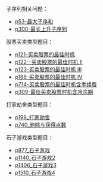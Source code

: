子序列相关问题：
- [p53-最大子序和](../problem/p53-maximum-subarray.md)
- [p300-最长上升子序列](../problem/p300-longest-increasing-subsequence.md)


股票买卖类型题目：
- [p121-买卖股票的最佳时机](../problem/p121-best-time-to-buy-and-sell-stock.md)
- [p122--买卖股票的最佳时机 II](../problem/p122-best-time-to-buy-and-sell-stock-ii.md)
- [p123-买卖股票的最佳时机 III](../problem/p123-best-time-to-buy-and-sell-stock-iii.md)
- [p188-买卖股票的最佳时机 IV](../problem/p188-best-time-to-buy-and-sell-stock-iv.md)
- [p714-买卖股票的最佳时机含手续费](../problem/p714-best-time-to-buy-and-sell-stock-with-transaction-fee.md)
- [p309-最佳买卖股票时机含冷冻期](../problem/p309_best-time-to-buy-and-sell-stock-with-cooldown.md)


打家劫舍类型题目：
- [p198_打家劫舍](../problem/p198-house-robber.md)
- [p740_删除与获得点数](../problem/p740_删除与获得点数.md)

石子游戏类型题目：

- [p877_石子游戏](../problem/p877_石子游戏.md)
- [p1140_石子游戏2](../problem/p1140_石子游戏2.md)
- [p1406_石子游戏3](../problem/p1406_石子游戏3.md)
- [p1510_石子游戏4](../problem/p1510_石子游戏4.md)
